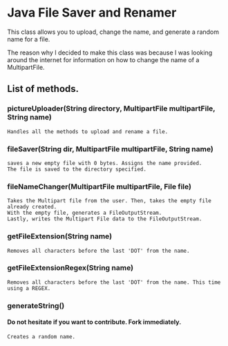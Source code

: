 # Java File Saver and Renamer
This class allows you to upload, change the name, and generate a random name for a file.

The reason why I decided to make this class was because I was looking around the internet for information on how to change the name of a MultipartFile.

## List of methods.
### pictureUploader(String directory, MultipartFile multipartFile, String name)
	Handles all the methods to upload and rename a file.

### fileSaver(String dir, MultipartFile multipartFile, String name)
	saves a new empty file with 0 bytes. Assigns the name provided.
	The file is saved to the directory specified.

### fileNameChanger(MultipartFile multipartFile, File file)
	Takes the Multipart file from the user. Then, takes the empty file already created.
	With the empty file, generates a FileOutputStream.
	Lastly, writes the Multipart File data to the FileOutputStream.

### getFileExtension(String name)
	Removes all characters before the last 'DOT' from the name.

### getFileExtensionRegex(String name)
	Removes all characters before the last 'DOT' from the name. This time using a REGEX.
### generateString()
	

#### Do not hesitate if you want to contribute. Fork immediately.
	Creates a random name.
